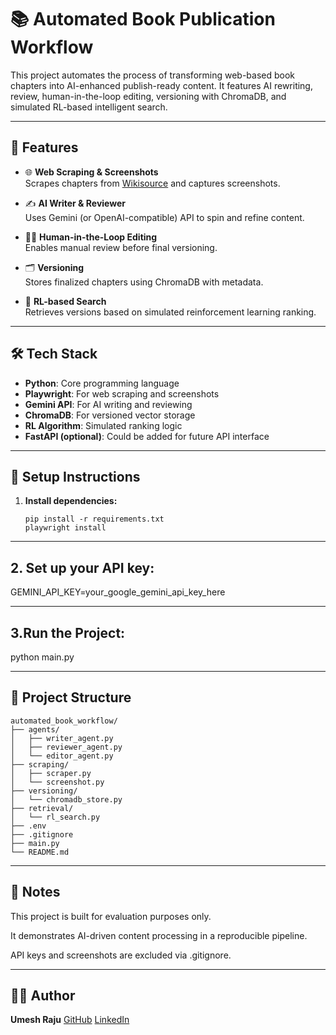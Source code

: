 # 📚 Automated Book Publication Workflow

This project automates the process of transforming web-based book chapters into AI-enhanced publish-ready content. It features AI rewriting, review, human-in-the-loop editing, versioning with ChromaDB, and simulated RL-based intelligent search.

---

## 🚀 Features

- 🌐 **Web Scraping & Screenshots**  
  Scrapes chapters from [Wikisource](https://en.wikisource.org) and captures screenshots.

- ✍️ **AI Writer & Reviewer**  
  Uses Gemini (or OpenAI-compatible) API to spin and refine content.

- 🧑‍🏫 **Human-in-the-Loop Editing**  
  Enables manual review before final versioning.

- 🗂️ **Versioning**  
  Stores finalized chapters using ChromaDB with metadata.

- 🧠 **RL-based Search**  
  Retrieves versions based on simulated reinforcement learning ranking.

---

## 🛠️ Tech Stack

- **Python**: Core programming language
- **Playwright**: For web scraping and screenshots
- **Gemini API**: For AI writing and reviewing
- **ChromaDB**: For versioned vector storage
- **RL Algorithm**: Simulated ranking logic
- **FastAPI (optional)**: Could be added for future API interface

---

## 🔐 Setup Instructions

1. **Install dependencies:**
   ```
   pip install -r requirements.txt
   playwright install
   ```
---

## 2. Set up your API key:

GEMINI_API_KEY=your_google_gemini_api_key_here

---

## 3.Run the Project:

python main.py

---

## 📁 Project Structure

```
automated_book_workflow/
├── agents/
│   ├── writer_agent.py
│   ├── reviewer_agent.py
│   └── editor_agent.py
├── scraping/
│   ├── scraper.py
│   └── screenshot.py
├── versioning/
│   └── chromadb_store.py
├── retrieval/
│   └── rl_search.py
├── .env
├── .gitignore
├── main.py
└── README.md
```
---

## 📝 Notes
This project is built for evaluation purposes only.

It demonstrates AI-driven content processing in a reproducible pipeline.

API keys and screenshots are excluded via .gitignore.

---

## 👨‍💻 Author
**Umesh Raju**
[GitHub](https://github.com/UmeshRaju) 
[LinkedIn](www.linkedin.com/in/kondiumeshraju)

